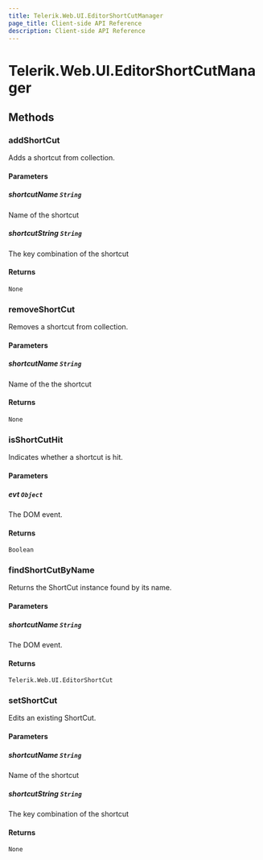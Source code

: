 ```yaml
---
title: Telerik.Web.UI.EditorShortCutManager
page_title: Client-side API Reference
description: Client-side API Reference
---
```


# Telerik.Web.UI.EditorShortCutManager

## Methods

### addShortCut

Adds a shortcut from collection.

#### Parameters

##### shortcutName `String`

Name of the shortcut

##### shortcutString `String`

The key combination of the shortcut

#### Returns

`None` 

### removeShortCut

Removes a shortcut from collection.

#### Parameters

##### shortcutName `String`

Name of the the shortcut

#### Returns

`None` 

### isShortCutHit

Indicates whether a shortcut is hit. 

#### Parameters

##### evt `Object`

The DOM event.

#### Returns

`Boolean` 

### findShortCutByName

Returns the ShortCut instance found by its name.  

#### Parameters

##### shortcutName `String`

The DOM event.

#### Returns

`Telerik.Web.UI.EditorShortCut` 

### setShortCut

Edits an existing ShortCut.  

#### Parameters

##### shortcutName `String`

Name of the shortcut

##### shortcutString `String`

The key combination of the shortcut

#### Returns

`None` 